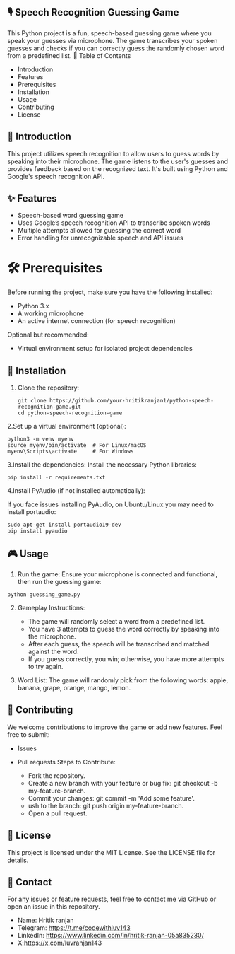 ## 🎙️ Speech Recognition Guessing Game

This Python project is a fun, speech-based guessing game where you speak your guesses via microphone. The game transcribes your spoken guesses and checks if you can correctly guess the randomly chosen word from a predefined list.
📝 Table of Contents

  - Introduction
   - Features
  - Prerequisites
  - Installation
  - Usage
  - Contributing
  - License

## 📖 Introduction

This project utilizes speech recognition to allow users to guess words by speaking into their microphone. The game listens to the user's guesses and provides feedback based on the recognized text. It's built using Python and Google's speech recognition API.
## ✨ Features

  - Speech-based word guessing game
  - Uses Google’s speech recognition API to transcribe spoken words
  - Multiple attempts allowed for guessing the correct word
  - Error handling for unrecognizable speech and API issues

#  🛠️ Prerequisites

Before running the project, make sure you have the following installed:

  - Python 3.x
  - A working microphone
  - An active internet connection (for speech recognition)

Optional but recommended:

  - Virtual environment setup for isolated project dependencies
## 🚀 Installation
1. Clone the repository:

       git clone https://github.com/your-hritikranjan1/python-speech-recognition-game.git
       cd python-speech-recognition-game
2.Set up a virtual environment (optional):

    python3 -m venv myenv
    source myenv/bin/activate  # For Linux/macOS
    myenv\Scripts\activate     # For Windows
3.Install the dependencies: Install the necessary Python libraries:

    pip install -r requirements.txt
4.Install PyAudio (if not installed automatically):

If you face issues installing PyAudio, on Ubuntu/Linux you may need to install portaudio:

    sudo apt-get install portaudio19-dev
    pip install pyaudio
## 🎮 Usage

  1. Run the game: Ensure your microphone is connected and functional, then run the guessing game:

    python guessing_game.py

2. Gameplay Instructions:

    - The game will randomly select a word from a predefined list.
    - You have 3 attempts to guess the word correctly by speaking into the microphone.
    - After each guess, the speech will be transcribed and matched against the word.
   -  If you guess correctly, you win; otherwise, you have more attempts to try again.

3. Word List: The game will randomly pick from the following words: apple, banana, grape, orange, mango, lemon.

## 🤝 Contributing

We welcome contributions to improve the game or add new features. Feel free to submit:

  - Issues
  - Pull requests
Steps to Contribute:

    - Fork the repository.
    - Create a new branch with your feature or bug fix: git checkout -b my-feature-branch.
    - Commit your changes: git commit -m 'Add some feature'.
    - ush to the branch: git push origin my-feature-branch.
    - Open a pull request.
   
 ##  📝 License

This project is licensed under the MIT License. See the LICENSE file for details.
## 📧 Contact

For any issues or feature requests, feel free to contact me via GitHub or open an issue in this repository.
-  Name: Hritik ranjan
- Telegram: https://t.me/codewithluv143
- LinkedIn: https://www.linkedin.com/in/hritik-ranjan-05a835230/
- X:https://x.com/luvranjan143

